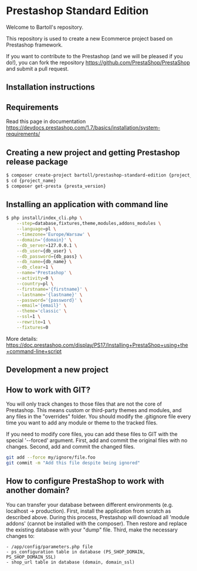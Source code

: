 Prestashop Standard Edition
=====================================

Welcome to Bartoll's repository.

This repository is used to create a new Ecommerce project based on Prestashop framework.

If you want to contribute to the Prestashop (and we will be pleased if you do!), you can fork the repository https://github.com/PrestaShop/PrestaShop and submit a pull request.

Installation instructions
-------------------------

## Requirements
Read this page in documentation https://devdocs.prestashop.com/1.7/basics/installation/system-requirements/

## Creating a new project and getting Prestashop release package
```bash
$ composer create-project bartoll/prestashop-standard-edition {project_name}
$ cd {project_name}
$ composer get-presta {presta_version}
```

## Installing an application with command line
```bash
$ php install/index_cli.php \
	--step=database,fixtures,theme,modules,addons_modules \
	--language=pl \
	--timezone='Europe/Warsaw' \
	--domain='{domain}' \
	--db_server=127.0.0.1 \
	--db_user={db_user} \
	--db_password={db_pass} \
	--db_name={db_name} \
	--db_clear=1 \
	--name='Prestashop' \
	--activity=0 \
	--country=pl \
	--firstname='{firstname}' \
	--lastname='{lastname}' \
	--password='{password}' \
	--email='{email}' \
	--theme='classic' \
	--ssl=1 \
	--rewrite=1 \
	--fixtures=0
```
More details: https://doc.prestashop.com/display/PS17/Installing+PrestaShop+using+the+command-line+script


Development a new project
-------------------------

## How to work with GIT?
You will only track changes to those files that are not the core of Prestashop. This means custom or third-party themes and modules, and any files in the "overrides" folder.
You should modify the .gitignore file every time you want to add any module or theme to the tracked files.

If you need to modify core files, you can add these files to GIT with the special '--forced' argument.
First, add and commit the original files with no changes. Second, add and commit the changed files. 
```bash
git add --force my/ignore/file.foo
git commit -m "Add this file despite being ignored"
```

## How to configure PrestaShop to work with another domain?
You can transfer your database between different environments (e.g. localhost -> production).
First, install the application from scratch as described above.
During this process, Prestashop will download all 'module addons' (cannot be installed with the composer).
Then restore and replace the existing database with your "dump" file.
Third, make the necessary changes to:
```
- /app/config/parameters.php file
- ps_configuration table in database (PS_SHOP_DOMAIN, PS_SHOP_DOMAIN_SSL)
- shop_url table in database (domain, domain_ssl)
```

